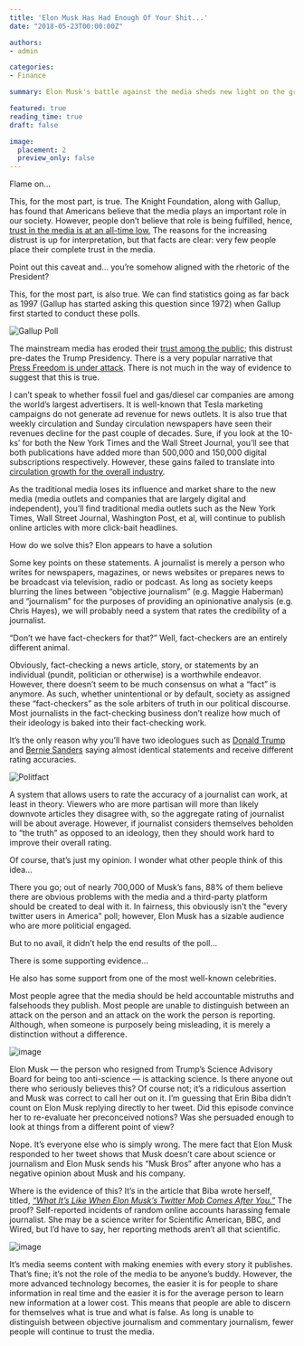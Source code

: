 ```yaml
---
title: 'Elon Musk Has Had Enough Of Your Shit...'
date: "2018-05-23T00:00:00Z"

authors:
- admin

categories:
- Finance

summary: Elon Musk's battle against the media sheds new light on the growing distrust on the defenders of democracy.

featured: true
reading_time: true
draft: false

image:
  placement: 2
  preview_only: false
---
```


Flame on…

<!-- tweet 999355619390865408 -->

This, for the most part, is true. The Knight Foundation, along with Gallup, has found that Americans believe that the media plays an important role in our society. However, people don’t believe that role is being fulfilled, hence, [trust in the media is at an all-time low.](https://knightfoundation.org/reports/american-views-trust-media-and-democracy) The reasons for the increasing distrust is up for interpretation, but that facts are clear: very few people place their complete trust in the media.

Point out this caveat and… you’re somehow aligned with the rhetoric of the President?

<!--  tweet 999357298861486080  -->

This, for the most part, is also true. We can find statistics going as far back as 1997 (Gallup has started asking this question since 1972) when Gallup first started to conduct these polls.

![Gallup Poll](/post/images/gallup.png)

The mainstream media has eroded their [trust among the public](https://news.gallup.com/poll/195542/americans-trust-mass-media-sinks-new-low.aspx); this distrust pre-dates the Trump Presidency. There is a very popular narrative that [Press Freedom is under attack](https://www.usatoday.com/story/opinion/2018/05/03/press-freedom-donald-trump-journalists-column/572668002/). There is not much in the way of evidence to suggest that this is true.

<!--  tweet 999364333674024960  -->

I can’t speak to whether fossil fuel and gas/diesel car companies are among the world’s largest advertisers. It is well-known that Tesla marketing campaigns do not generate ad revenue for news outlets. It is also true that weekly circulation and Sunday circulation newspapers have seen their revenues decline for the past couple of decades. Sure, if you look at the 10-ks’ for both the New York Times and the Wall Street Journal, you’ll see that both publications have added more than 500,000 and 150,000 digital subscriptions respectively. However, these gains failed to translate into [circulation growth for the overall industry](http://www.pewresearch.org/fact-tank/2017/06/01/circulation-and-revenue-fall-for-newspaper-industry/).

As the traditional media loses its influence and market share to the new media (media outlets and companies that are largely digital and independent), you’ll find traditional media outlets such as the New York Times, Wall Street Journal, Washington Post, et al, will continue to publish online articles with more click-bait headlines.

How do we solve this? Elon appears to have a solution

<!--  tweet 999367582271422464 -->

<!--  tweet 999368393420488704 -->

Some key points on these statements. A journalist is merely a person who writes for newspapers, magazines, or news websites or prepares news to be broadcast via television, radio or podcast. As long as society keeps blurring the lines between “objective journalism” (e.g. Maggie Haberman) and “journalism” for the purposes of providing an opinionative analysis (e.g. Chris Hayes), we will probably need a system that rates the credibility of a journalist.

“Don’t we have fact-checkers for that?” Well, fact-checkers are an entirely different animal.

Obviously, fact-checking a news article, story, or statements by an individual (pundit, politician or otherwise) is a worthwhile endeavor. However, there doesn’t seem to be much consensus on what a “fact” is anymore. As such, whether unintentional or by default, society as assigned these “fact-checkers” as the sole arbiters of truth in our political discourse. Most journalists in the fact-checking business don’t realize how much of their ideology is baked into their fact-checking work.

It’s the only reason why you’ll have two ideologues such as [Donald Trump](http://www.politifact.com/virginia/statements/2016/jun/20/donald-trump/trump-misleadingly-puts-black-youth-unemployment-r/) and [Bernie Sanders](http://www.politifact.com/truth-o-meter/statements/2016/mar/10/bernie-s/bernie-sanders-statistic-black-hispanic-unemployme/) saying almost identical statements and receive different rating accuracies.

![Politfact](/post/images/politfact.png)

A system that allows users to rate the accuracy of a journalist can work, at least in theory. Viewers who are more partisan will more than likely downvote articles they disagree with, so the aggregate rating of journalist will be about average. However, if journalist considers themselves beholden to “the truth” as opposed to an ideology, then they should work hard to improve their overall rating.

Of course, that’s just my opinion. I wonder what other people think of this idea…

<!--  tweet 999374720368689153  -->

There you go; out of nearly 700,000 of Musk’s fans, 88% of them believe there are obvious problems with the media and a third-party platform should be created to deal with it. In fairness, this obviously isn't the "every twitter users in America" poll; however, Elon Musk has a sizable audience who are more politicial engaged.

<!--  tweet 999389139551248384  -->

But to no avail, it didn’t help the end results of the poll…

<!--  tweet 999568719146725377  -->

<!--  tweet 999591624521940993  -->

There is some supporting evidence…

<!--  tweet 1000760068512497664  -->

<!--  tweet 1001498841495912449  -->

He also has some support from one of the most well-known celebrities.

<!--  tweet 1000552589308477441  -->

Most people agree that the media should be held accountable mistruths and falsehoods they publish. Most people are unable to distinguish between an attack on the person and an attack on the work the person is reporting. Although, when someone is purposely being misleading, it is merely a distinction without a difference.

![image](/post/images/erin-biba-elon-musk.jpg)

Elon Musk — the person who resigned from Trump’s Science Advisory Board for being too anti-science — is attacking science. Is there anyone out there who seriously believes this? Of course not; it’s a ridiculous assertion and Musk was correct to call her out on it. I’m guessing that Erin Biba didn’t count on Elon Musk replying directly to her tweet. Did this episode convince her to re-evaluate her preconceived notions? Was she persuaded enough to look at things from a different point of view?

Nope. It’s everyone else who is simply wrong. The mere fact that Elon Musk responded to her tweet shows that Musk doesn’t care about science or journalism and Elon Musk sends his “Musk Bros” after anyone who has a negative opinion about Musk and his company.

Where is the evidence of this? It’s in the article that Biba wrote herself, titled, *[“What It’s Like When Elon Musk’s Twitter Mob Comes After You.”](https://www.thedailybeast.com/what-its-like-when-elon-musks-twitter-mob-comes-after-you)* The proof? Self-reported incidents of random online accounts harassing female journalist. She may be a science writer for Scientific American, BBC, and Wired, but I’d have to say, her reporting methods aren’t all that scientific.

![image](/post/images/erin-biba-elon-musk-2.jpg)

It’s media seems content with making enemies with every story it publishes. That’s fine; it’s not the role of the media to be anyone’s buddy. However, the more advanced technology becomes, the easier it is for people to share information in real time and the easier it is for the average person to learn new information at a lower cost. This means that people are able to discern for themselves what is true and what is false. As long is unable to distinguish between objective journalism and commentary journalism, fewer people will continue to trust the media.